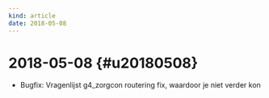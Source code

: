 ```yaml
---
kind: article
date: 2018-05-08
---
```


# 2018-05-08 {#u20180508}

* Bugfix: Vragenlijst g4_zorgcon routering fix, waardoor je niet verder kon

